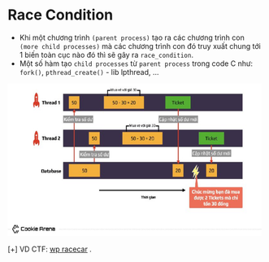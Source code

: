 # Race Condition

- Khi một chương trình `(parent process)` tạo ra các chương trình con `(more child processes)` mà các chương trình con đó truy xuất chung tới 1 biến toàn cục nào đó thì sẽ gây ra `race_condition`.
- Một số hàm tạo `child processes` từ `parent process` trong code C như: `fork()`, `pthread_create()` - lib lpthread, ...

<img src="./images/race-conditions.jpg" alt="Race Conditions" width="500" height="300">

[+] VD CTF: [wp racecar](https://www.youtube.com/watch?v=GxAKQuRmzMY) .
